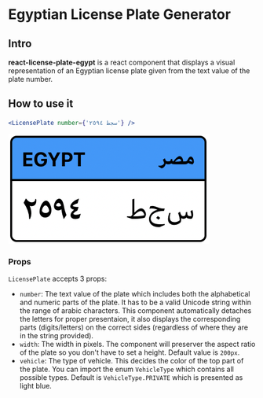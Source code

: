 # Egyptian License Plate Generator

## Intro
**react-license-plate-egypt** is a react component that displays a visual representation of an Egyptian license plate given from the text value of the plate number. 

## How to use it

```jsx
<LicensePlate number={'سجط ٢٥٩٤'} />
```

![alt text](screens/sample_1.png)

### Props

`LicensePlate` accepts 3 props:
* `number`: The text value of the plate which includes both the alphabetical and numeric parts of the plate. It has to be a valid Unicode string within the range of arabic characters. This component automatically detaches the letters for proper presentaion, it also displays the corresponding parts (digits/letters) on the correct sides (regardless of where they are in the string provided).
* `width`: The width in pixels. The component will preserver the aspect ratio of the plate so you don't have to set a height. Default value is `200px`.
* `vehicle`: The type of vehicle. This decides the color of the top part of the plate. You can import the enum `VehicleType` which contains all possible types. Default is `VehicleType.PRIVATE` which is presented as light blue.
